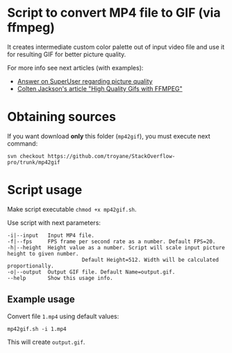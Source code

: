 # Script to convert MP4 file to GIF (via ffmpeg)

It creates intermediate custom color palette out of input video file and use it for resulting GIF for better picture quality. 

For more info see next articles (with examples):
* [Answer on SuperUser regarding picture quality](https://superuser.com/a/556031)
* [Colten Jackson's article "High Quality Gifs with FFMPEG"](https://medium.com/@colten_jackson/doing-the-gif-thing-on-debian-82b9760a8483)


# Obtaining sources

If you want download **only** this folder (`mp42gif`),
you must execute next command:
```
svn checkout https://github.com/troyane/StackOverflow-pro/trunk/mp42gif
```


# Script usage

Make script executable `chmod +x mp42gif.sh`.

Use script with next parameters:
```
-i|--input   Input MP4 file. 
-f|--fps     FPS frame per second rate as a number. Default FPS=20.
-h|--height  Height value as a number. Script will scale input picture height to given number. 
                        Default Height=512. Width will be calculated proportionally.
-o|--output  Output GIF file. Default Name=output.gif.
--help       Show this usage info.
```

## Example usage

Convert file `1.mp4` using default values:
```
mp42gif.sh -i 1.mp4
```

This will create `output.gif`.
